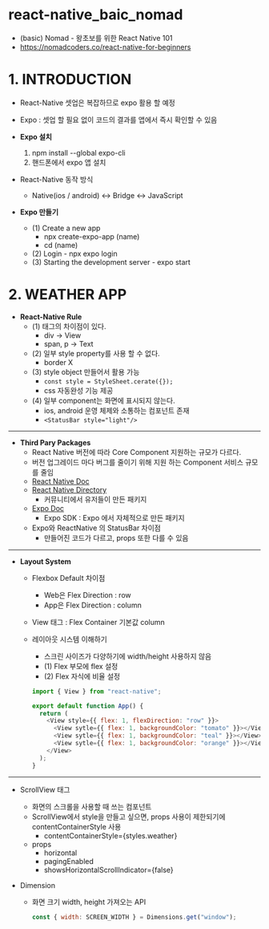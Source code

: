 # react-native_baic_nomad

- (basic) Nomad - 왕초보를 위한 React Native 101
- https://nomadcoders.co/react-native-for-beginners

# 1. INTRODUCTION

- React-Native 셋업은 복잡하므로 expo 활용 할 예정
- Expo : 셋업 할 필요 없이 코드의 결과를 앱에서 즉시 확인할 수 있음
- **Expo 설치**

  1. npm install --global expo-cli
  2. 핸드폰에서 expo 앱 설치

- React-Native 동작 방식

  - Native(ios / android) <-> Bridge <-> JavaScript

- **Expo 만들기**
  - (1) Create a new app
    - npx create-expo-app (name)
    - cd (name)
  - (2) Login - npx expo login
  - (3) Starting the development server - expo start

# 2. WEATHER APP

- **React-Native Rule**
  - (1) 태그의 차이점이 있다.
    - div -> View
    - span, p -> Text
  - (2) 일부 style property를 사용 할 수 없다.
    - border X
  - (3) style object 만들어서 활용 가능
    - `const style = StyleSheet.cerate({});`
    - css 자동완성 기능 제공
  - (4) 일부 component는 화면에 표시되지 않는다.
    - ios, android 운영 체제와 소통하는 컴포넌트 존재
    - `<StatusBar style="light"/>`

---

- **Third Pary Packages**
  - React Native 버전에 따라 Core Component 지원하는 규모가 다르다.
  - 버전 업그레이드 마다 버그를 줄이기 위해 지원 하는 Component 서비스 규모를 줄임
  - [React Native Doc](https://reactnative.dev/docs/0.60/components-and-apis)
  - [React Native Directory](https://reactnative.directory/)
    - 커뮤니티에서 유저들이 만든 패키지
  - [Expo Doc](https://docs.expo.dev/versions/latest/)
    - Expo SDK : Expo 에서 자체적으로 만든 패키지
  - Expo와 ReactNative 의 StatusBar 차이점
    - 만들어진 코드가 다르고, props 또한 다를 수 있음

---

- **Layout System**

  - Flexbox Default 차이점
    - Web은 Flex Direction : row
    - App은 Flex Direction : column
  - View 태그 : Flex Container 기본값 column
  - 레이아웃 시스템 이해하기

    - 스크린 사이즈가 다양하기에 width/height 사용하지 않음
    - (1) Flex 부모에 flex 설정
    - (2) Flex 자식에 비율 설정

    ```js
    import { View } from "react-native";

    export default function App() {
      return (
        <View style={{ flex: 1, flexDirection: "row" }}>
          <View sytle={{ flex: 1, backgroundColor: "tomato" }}></View>
          <View sytle={{ flex: 1, backgroundColor: "teal" }}></View>
          <View sytle={{ flex: 1, backgroundColor: "orange" }}></View>
        </View>
      );
    }
    ```

---

- ScrollView 태그

  - 화면의 스크롤을 사용할 때 쓰는 컴포넌트
  - ScrollView에서 style을 만들고 싶으면, props 사용이 제한되기에 contentContainerStyle 사용
    - contentContainerStyle={styles.weather}
  - props
    - horizontal
    - pagingEnabled
    - showsHorizontalScrollIndicator={false}

- Dimension

  - 화면 크기 width, height 가져오는 API

    ```js
    const { width: SCREEN_WIDTH } = Dimensions.get("window");
    ```
